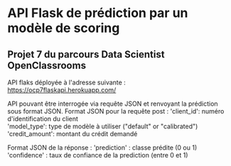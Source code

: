 # API Flask de prédiction par un modèle de scoring

## Projet 7 du parcours Data Scientist OpenClassrooms

API flaks déployée à l'adresse suivante : 
https://ocp7flaskapi.herokuapp.com/

API pouvant être interrogée via requête JSON et renvoyant la prédiction sous format JSON.
Format JSON pour la requête post :
    'client_id': numéro d'identification du client  
    'model_type': type de modèle à utiliser ("default" or "calibrated")  
    'credit_amount': montant du crédit demandé  

Format JSON de la réponse :
    'prediction' : classe prédite (0 ou 1)  
    'confidence' : taux de confiance de la prediction (entre 0 et 1)
